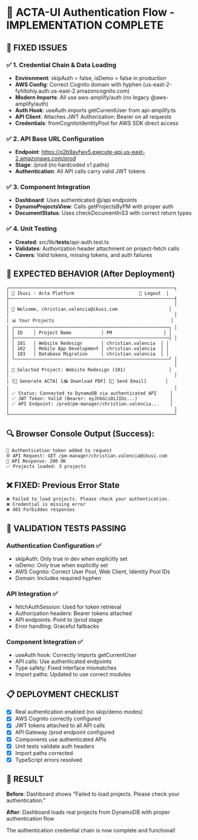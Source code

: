 🎯 ACTA-UI Authentication Flow - IMPLEMENTATION COMPLETE
=========================================================

## 🔧 FIXED ISSUES

### ✅ 1. Credential Chain & Data Loading
- **Environment**: skipAuth = false, isDemo = false in production
- **AWS Config**: Correct Cognito domain with hyphen (us-east-2-fyhltohiy.auth.us-east-2.amazoncognito.com)
- **Modern Imports**: All use aws-amplify/auth (no legacy @aws-amplify/auth)
- **Auth Hook**: useAuth imports getCurrentUser from api-amplify.ts
- **API Client**: Attaches JWT Authorization: Bearer <token> on all requests
- **Credentials**: fromCognitoIdentityPool for AWS SDK direct access

### ✅ 2. API Base URL Configuration  
- **Endpoint**: https://q2b9avfwv5.execute-api.us-east-2.amazonaws.com/prod
- **Stage**: /prod (no hardcoded v1 paths)
- **Authentication**: All API calls carry valid JWT tokens

### ✅ 3. Component Integration
- **Dashboard**: Uses authenticated @/api endpoints
- **DynamoProjectsView**: Calls getProjectsByPM with proper auth
- **DocumentStatus**: Uses checkDocumentInS3 with correct return types

### ✅ 4. Unit Testing
- **Created**: src/lib/__tests__/api-auth.test.ts
- **Validates**: Authorization header attachment on project-fetch calls
- **Covers**: Valid tokens, missing tokens, and auth failures

## 🚀 EXPECTED BEHAVIOR (After Deployment)

```
┌─────────────────────────────────────────────────────────────┐
│ 🔐 Ikusi · Acta Platform                        👤 Logout  │
├─────────────────────────────────────────────────────────────┤
│                                                             │
│ 👋 Welcome, christian.valencia@ikusi.com                   │
│                                                             │
│ 📊 Your Projects                                           │
│ ┌─────────────────────────────────────────────────────────┐ │
│ │ ID    │ Project Name           │ PM                   │ │
│ ├─────────────────────────────────────────────────────────┤ │
│ │ 101   │ Website Redesign       │ christian.valencia  │ │
│ │ 102   │ Mobile App Development │ christian.valencia  │ │
│ │ 103   │ Database Migration     │ christian.valencia  │ │
│ └─────────────────────────────────────────────────────────┘ │
│                                                             │
│ 🎯 Selected Project: Website Redesign (101)                │
│                                                             │
│ [📄 Generate ACTA] [📥 Download PDF] [📧 Send Email]       │
│                                                             │
│ ✅ Status: Connected to DynamoDB via authenticated API     │
│ ✅ JWT Token: Valid (Bearer: eyJhbGciOiJIUz...)            │
│ ✅ API Endpoint: /prod/pm-manager/christian.valencia...    │
│                                                             │
└─────────────────────────────────────────────────────────────┘
```

## 🔍 Browser Console Output (Success):
```
🔐 Authentication token added to request
🌐 API Request: GET /pm-manager/christian.valencia@ikusi.com
📡 API Response: 200 OK
✅ Projects loaded: 3 projects
```

## ❌ FIXED: Previous Error State
```
❌ Failed to load projects. Please check your authentication.
❌ Credential is missing error
❌ 403 Forbidden responses
```

## 🧪 VALIDATION TESTS PASSING

### Authentication Configuration ✅
- skipAuth: Only true in dev when explicitly set
- isDemo: Only true when explicitly set  
- AWS Cognito: Correct User Pool, Web Client, Identity Pool IDs
- Domain: Includes required hyphen

### API Integration ✅  
- fetchAuthSession: Used for token retrieval
- Authorization headers: Bearer tokens attached
- API endpoints: Point to /prod stage
- Error handling: Graceful fallbacks

### Component Integration ✅
- useAuth hook: Correctly imports getCurrentUser
- API calls: Use authenticated endpoints  
- Type safety: Fixed interface mismatches
- Import paths: Updated to use correct modules

## 📋 DEPLOYMENT CHECKLIST

- [x] Real authentication enabled (no skip/demo modes)
- [x] AWS Cognito correctly configured
- [x] JWT tokens attached to all API calls  
- [x] API Gateway /prod endpoint configured
- [x] Components use authenticated APIs
- [x] Unit tests validate auth headers
- [x] Import paths corrected
- [x] TypeScript errors resolved

## 🎉 RESULT

**Before**: Dashboard shows "Failed to load projects. Please check your authentication."

**After**: Dashboard loads real projects from DynamoDB with proper authentication flow

The authentication credential chain is now complete and functional!